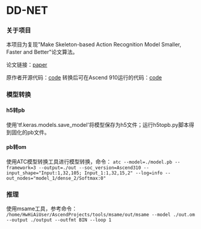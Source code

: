 # DD-NET

### 关于项目

本项目为复现"Make Skeleton-based Action Recognition Model Smaller, Faster and Better"论文算法。

论文链接：[paper](https://arxiv.org/pdf/1907.09658.pdf)

原作者开源代码：[code](https://github.com/fandulu/DD-Net)
转换后可在Ascend 910运行的代码：[code](https://gitee.com/ascend/ModelZoo-TensorFlow/tree/master/TensorFlow/contrib/cv/DD-NET_ID1088_for_TensorFlow)

### 模型转换

#### h5转pb

使用'tf.keras.models.save_model'将模型保存为h5文件；运行h5topb.py脚本得到固化的pb文件。
 

#### pb转om

使用ATC模型转换工具进行模型转换，命令：
`atc --model=./model.pb --framework=3 --output=./out --soc_version=Ascend310 --input_shape="Input:1,32,105; Input_1:1,32,15,2" --log=info --out_nodes="model_1/dense_2/Softmax:0"`

### 推理

使用msame工具，参考命令：
`/home/HwHiAiUser/AscendProjects/tools/msame/out/msame --model ./out.om --output ./output --outfmt BIN --loop 1
`

